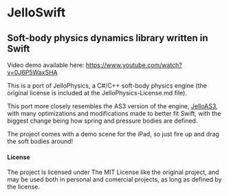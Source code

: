 JelloSwift
==========

Soft-body physics dynamics library written in Swift
----------

Video demo available here: https://www.youtube.com/watch?v=0J6P5WaxSHA

This is a port of JelloPhysics, a C#/C++ soft-body physics engine (the original license is included at the JelloPhysics-License.md file).

This port more closely resembles the AS3 version of the engine, [JelloAS3](http://sourceforge.net/projects/jelloas3/), with many optimizations and modifications made to better fit Swift, with the biggest change being how spring and pressure bodies are defined.

The project comes with a demo scene for the iPad, so just fire up and drag the soft bodies around!

#### License

The project is licensed under The MIT License like the original project, and may be used both in personal and comercial projects, as long as defined by the license.
